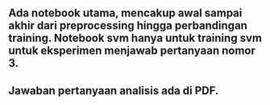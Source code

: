 ## Ada notebook utama, mencakup awal sampai akhir dari preprocessing hingga perbandingan training. Notebook svm hanya untuk training svm untuk eksperimen menjawab pertanyaan nomor 3.
## Jawaban pertanyaan analisis ada di PDF.
